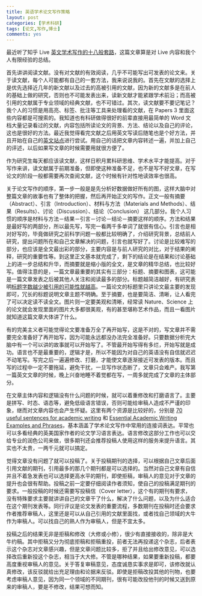 ```yaml
---
title: 英语学术论文写作策略
layout: post
categories: [学术科研]
tags: [论文,写作,博士]
comments: yes
---
```


最近听了知乎 Live [英文学术写作的十八般套路](https://www.zhihu.com/lives/763742519488958464)，这篇文章算是对 Live 内容和我个人有限经验的总结。

首先讲讲阅读文献。没有对文献的有效阅读，几乎不可能写出可发表的论文来。关于读文献，每个人可能都有自己的一套方法，我来说说我的。首先在文献的选择上是优先选择近几年的新文献以及过去的高被引用的文献，因为新的文献多是在前人的基础上做的研究，否则也不可能发表出来，读新文献才能紧跟学术前沿；而高被引用的文献属于专业领域的经典文献，也不可错过。其次，读文献要不要记笔记？我个人的习惯是用高亮、标签、批注等工具来处理看的文献，在 Papers 3 里面这些内容都是可搜索的。我知道也有科研做得很好的前辈直接用最简单的 Word 文档大量记录看过的文献，内容包括所读论文的背景、方法、结论以及自己的评论，这也是很好的方法。最近我觉得看完文献之后用英文写读后随笔也是个好方法，并且开始在自己的[英文站点](http://songchunlin.net/en/)进行尝试。用自己的话把文章内容转述一遍，并加上自己的评述，以后如果写文章的时候需要用就很方便了。

作为研究生每天都应该读文献，这样日积月累科研思维、学术水平才能提高。对于写作来讲，读文献属于前期准备，但即使这种准备不足，也不是写不好文章，在写论文的阶段一般都需要再次查阅文献，这个时候有针对性地读效率也很高。

关于论文写作的顺序，第一步一般是是先分析好数据做好所有的图，这样大脑中对整篇文章的故事也有了整体的把握，然后再开始正文的写作。正文一般有摘要（Abstract）、引言（Introduction）、材料与方法（Materials and Methods）、结果（Results）、讨论（Discussion）、结论（Conclusion） 这几部分。我个人习惯的顺序是材料与方法－结果－引言－讨论－结论－摘要这样的顺序。方法和结果是最好写的两部分，所以最先写，写完一看两千多单词了就很有信心。引言也是相对好写的，毕竟做研究之前科学问题一般都比较明确了，介绍研究背景，总结前人研究，提出问题所在和自己文章解决的问题，引言也就写好了。讨论是比较难写的部分，也应该是全文最出彩的部分，主要内容是与前人研究的对比，对于结果的阐释，研究的重要性等。到这里正文基本就完成了，剩下的结论是在结果和讨论基础上的进一步总结和升华，而摘要就是缩小版的全文，是文章的精华总结，也比较好写。值得注意的是，一篇文章最重要的其实有三部分：标题、摘要和图表，这可能是一篇文章发表之后被其他人关注和阅读最多的部分。标题越简洁越好，有研究表明[标题字数越少被引用的可能性就越高](http://rsos.royalsocietypublishing.org/content/2/8/150266)。一篇论文的标题里只讲论文最主要的发现即可，冗长的标题说明文章主题不明确。至于摘要，也是要简洁、清晰，让人看完了可以决定读不读全文。图片则一定要美观和清晰，经常读 Nature、Science 上的论文就会发现里面的图片大多都很美观，有的甚至堪称艺术作品，而且一看图片就知道这篇文章大体讲了什么。

有的完美主义者可能觉得论文要准备万全了再开始写，这是不对的，写文章并不需要完全准备好了再开始写，因为可能永远都没办法完全准备好。只要数据分析完大脑中有一个可以讲的故事就可以开始写了。不管最开始写得有多烂，开始写就是成功。语言也不是最重要的，逻辑才是，所以不能因为对自己的英语没有自信就迟迟不动笔写。写完之后一遍遍修改、打磨，才能使文章逐渐接近可发表的版本。而且写的过程中一定不要拖延，避免干扰，一旦写作状态断了，文章只会难产。我写第一篇英文文章的时候，晚上兴奋地睡不着觉都在写，一周多就完成了文章的主体部分。

在文章主体内容和逻辑没有什么问题的时候，就可以着重修改和打磨语言了。主要是拼写、时态、语态等，避免低级语言错误，否则可能给审稿人造成不严谨的印象，继而对文章内容也会产生怀疑。这里有两个资源是比较好的，分别是 [70 useful sentences for academic writing](http://www.luizotaviobarros.com/2013/04/academic-writing-useful-expressions.html) 和 [Essential Academic Writing Examples and Phrases](http://www.myenglishteacher.eu/blog/academic-writing-examples-and-phrases)，基本涵盖了学术论文写作中常用的连接词表达。平常也可以多看经典的英美国家作者的论文学习语言表达。语言修改这部分工作也可以交给专业的润色公司来做，很多期刊还会推荐投稿人使用这样的服务来提升语言。其实也不太贵，一两千元就可以搞定。

觉得文章没有问题了就可以投稿了。关于投稿期刊的选择，可以根据自己文章后面引用文献的期刊，引用最多的那几个期刊都是可以选择的。当然对自己文章有自信并且不着急发表也可以选择更高水平的期刊，即使拒稿，审稿人的意见对于文章的提升也会很有帮助。投稿之前一定要仔细阅读作者须知，使自己的投稿满足期刊的要求。一般投稿的时候还需要写投稿信（Cover letter），这个有的期刊有要求，没有特殊要求主要就讲讲自己的文章干了什么，解决了什么问题，以及为什么适合在这个期刊发表等。同行评议是论文发表的重要流程，多数期刊在投稿时还会要求作者推荐审稿人，这里还是可以从自己引用的文献里面找，或者找自己领域的大牛作为审稿人。可以找自己的熟人作为审稿人，但是不宜太多。

投稿之后的结果无非是拒稿和修改（大修或小修），很少有直接接收的，除非是大牛约稿。其中拒稿又分为彻底拒稿和拒稿重投，前者无法再投递这个杂志，后者表示这个杂志对文章感兴趣，但是文章问题比较多，拒了并且给出修改意见，可以选择改后重新投这个杂志，相当于大大修。不管是哪种结果，如果要重新投稿，都要高度重视审稿人的意见。关于答复审稿意见，态度诚恳实事求是即可，该修改就认真修改，该反驳就给出充足理由和论据来反驳。即使是拒稿改投其他的刊物，也要考虑审稿人意见，因为同一个领域的不同期刊，很有可能改投他刊的时候又送到原来的审稿人，要是不修改，结果可想而知。

